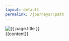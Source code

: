 ```yaml
---
layout: default
permalink: /journeys/:path
---
```

<div class="row">
    <div class="col-md-4">
        <img src="{{ page.image }}" alt="{{ page.title }}">
    </div>
    <div class="col-md-8">
        {{content}}
    </div>

</div> 
